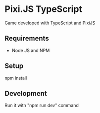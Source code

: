 # Pixi.JS TypeScript 
Game developed with TypeScript and PixiJS

## Requirements

-   Node JS and NPM

## Setup

npm install

## Development

Run it with "npm run dev" command
